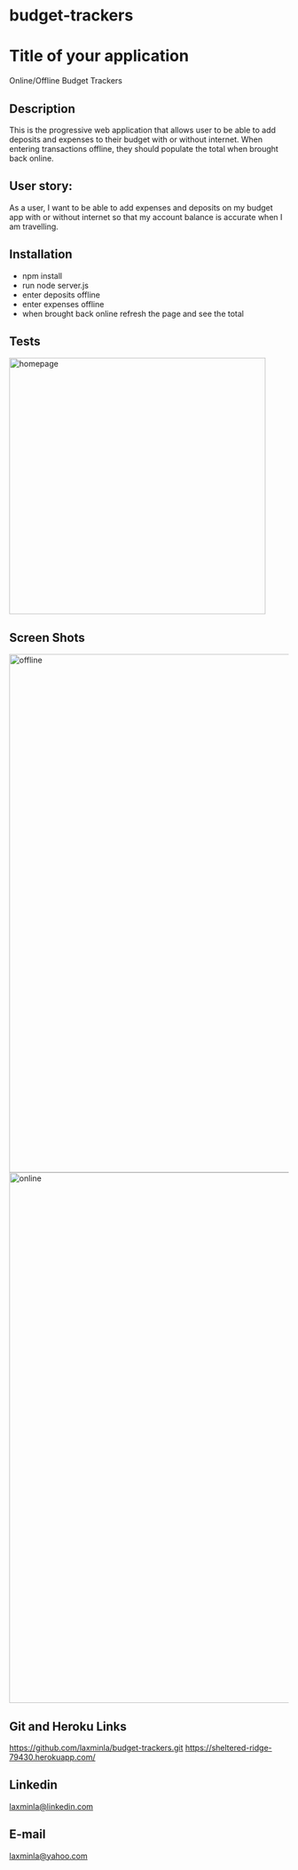 # budget-trackers

# Title of your application
Online/Offline Budget Trackers

## Description
This is the progressive web application that allows user to be able to add deposits and expenses to their budget with or without internet. When entering transactions offline, they should populate the total when brought back online. 

## User story:
 As a user, I want to be able to add expenses and deposits on my budget app with or without internet so that my account balance is accurate when I am travelling.

## Installation
- npm install
- run node server.js
- enter deposits offline
- enter expenses offline
- when brought back online refresh the page and see the total

## Tests
<img width="462" alt="homepage" src="https://user-images.githubusercontent.com/82288418/141015972-862b029b-2c6d-4584-999e-2d591b807e14.png">

## Screen Shots
<img width="934" alt="offline" src="https://user-images.githubusercontent.com/82288418/141016513-d28e7aba-2269-422d-8099-ee2de4f98dd2.png">

<img width="956" alt="online" src="https://user-images.githubusercontent.com/82288418/141015700-b718808d-e2fb-49a8-884c-4ebbcc053824.png">


## Git and Heroku Links
https://github.com/laxminla/budget-trackers.git
https://sheltered-ridge-79430.herokuapp.com/

## Linkedin
laxminla@linkedin.com

## E-mail
laxminla@yahoo.com














